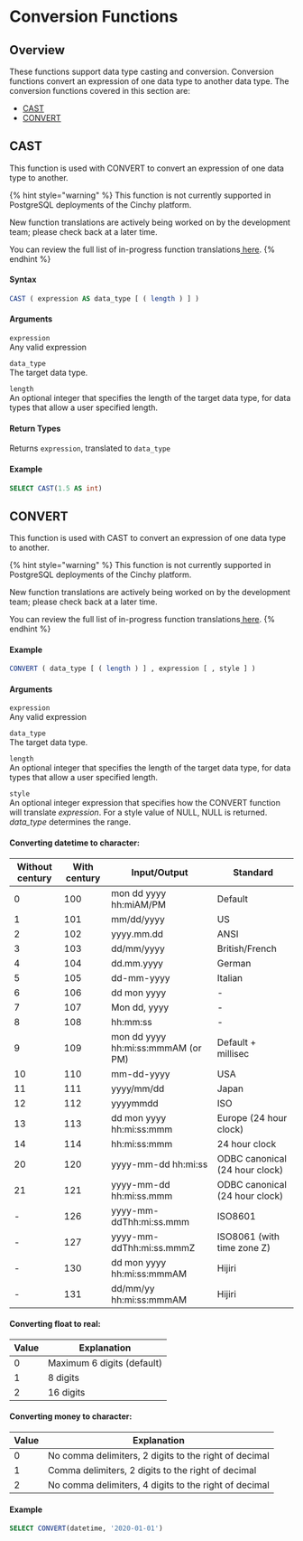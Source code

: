 # Conversion Functions

## Overview

These functions support data type casting and conversion. Conversion functions convert an expression of one data type to another data type. The conversion functions covered in this section are:

* ​[CAST](conversion-functions.md#cast)​
* [​CONVERT​](conversion-functions.md#convert)

## CAST <a href="#cast" id="cast"></a>

This function is used with CONVERT to convert an expression of one data type to another.

{% hint style="warning" %}
This function is not currently supported in PostgreSQL deployments of the Cinchy platform.

New function translations are actively being worked on by the development team; please check back at a later time.

You can review the full list of in-progress function translations[ here](../cql-functions-master-list.md).
{% endhint %}

#### Syntax

```sql
CAST ( expression AS data_type [ ( length ) ] )
```

#### **Arguments**

`expression`\
Any valid expression

`data_type`\
The target data type.

`length`\
An optional integer that specifies the length of the target data type, for data types that allow a user specified length.

#### **Return Types**

Returns `expression`, translated to `data_type`

#### Example

```sql
SELECT CAST(1.5 AS int)
```

## CONVERT <a href="#convert" id="convert"></a>

This function is used with CAST to convert an expression of one data type to another.

{% hint style="warning" %}
This function is not currently supported in PostgreSQL deployments of the Cinchy platform.

New function translations are actively being worked on by the development team; please check back at a later time.

You can review the full list of in-progress function translations[ here](../cql-functions-master-list.md).
{% endhint %}

#### **Example**

```sql
CONVERT ( data_type [ ( length ) ] , expression [ , style ] )
```

#### Arguments

`expression`\
Any valid expression

`data_type`\
The target data type.

`length`\
An optional integer that specifies the length of the target data type, for data types that allow a user specified length.

`style`\
An optional integer expression that specifies how the CONVERT function will translate _expression_. For a style value of NULL, NULL is returned. _data\_type_ determines the range.

#### **Converting datetime to character:**

| Without century | With century | Input/Output                       | Standard                       |
| --------------- | ------------ | ---------------------------------- | ------------------------------ |
| 0               | 100          | mon dd yyyy hh:miAM/PM             | Default                        |
| 1               | 101          | mm/dd/yyyy                         | US                             |
| 2               | 102          | yyyy.mm.dd                         | ANSI                           |
| 3               | 103          | dd/mm/yyyy                         | British/French                 |
| 4               | 104          | dd.mm.yyyy                         | German                         |
| 5               | 105          | dd-mm-yyyy                         | Italian                        |
| 6               | 106          | dd mon yyyy                        | -                              |
| 7               | 107          | Mon dd, yyyy                       | -                              |
| 8               | 108          | hh:mm:ss                           | -                              |
| 9               | 109          | mon dd yyyy hh:mi:ss:mmmAM (or PM) | Default + millisec             |
| 10              | 110          | mm-dd-yyyy                         | USA                            |
| 11              | 111          | yyyy/mm/dd                         | Japan                          |
| 12              | 112          | yyyymmdd                           | ISO                            |
| 13              | 113          | dd mon yyyy hh:mi:ss:mmm           | Europe (24 hour clock)         |
| 14              | 114          | hh:mi:ss:mmm                       | 24 hour clock                  |
| 20              | 120          | yyyy-mm-dd hh:mi:ss                | ODBC canonical (24 hour clock) |
| 21              | 121          | yyyy-mm-dd hh:mi:ss.mmm            | ODBC canonical (24 hour clock) |
| -               | 126          | yyyy-mm-ddThh:mi:ss.mmm            | ISO8601                        |
| -               | 127          | yyyy-mm-ddThh:mi:ss.mmmZ           | ISO8061 (with time zone Z)     |
| -               | 130          | dd mon yyyy hh:mi:ss:mmmAM         | Hijiri                         |
| -               | 131          | dd/mm/yy hh:mi:ss:mmmAM            | Hijiri                         |

#### **Converting float to real:**

| Value | Explanation                |
| ----- | -------------------------- |
| 0     | Maximum 6 digits (default) |
| 1     | 8 digits                   |
| 2     | 16 digits                  |

#### **Converting money to character:**

| **Value** | Explanation                                           |
| --------- | ----------------------------------------------------- |
| 0         | No comma delimiters, 2 digits to the right of decimal |
| 1         | Comma delimiters, 2 digits to the right of decimal    |
| 2         | No comma delimiters, 4 digits to the right of decimal |

#### Example

```sql
SELECT CONVERT(datetime, '2020-01-01')
```
